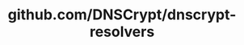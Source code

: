 ---
layout: post
title: github.com/DNSCrypt/dnscrypt-resolvers
categories: link
tags: [انگلیسی, گیت‌هاب, برنامه‌نویسی]
---